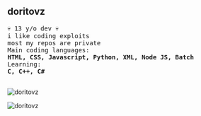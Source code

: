 <!-- 
Filename: README.md
doritovz/README.md
-->
<h2 align="left">doritovz</h2>
<p align="left">
<samp>
💀 13 y/o dev 💀<br>
i like coding exploits<br>
most my repos are private<br>
Main coding languages:<br>
<strong>HTML, CSS, Javascript, Python, XML, Node JS, Batch</strong><br>
Learning:<br>
<strong>C, C++, C#</strong><br><br>

<p><img src="https://github-readme-stats.vercel.app/api/top-langs?username=doritovz&show_icons=true&locale=en&layout=compact&theme=chartreuse-dark" alt="doritovz" /></p>
<p><img src="https://github-readme-stats.vercel.app/api?username=doritovz&show_icons=true&locale=en&theme=chartreuse-dark" alt="doritovz" /></p>
 
</samp>
 </p>